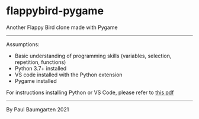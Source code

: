 # flappybird-pygame
Another Flappy Bird clone made with Pygame

---

Assumptions:

* Basic understanding of programming skills (variables, selection, repetition, functions)
* Python 3.7+ installed
* VS code installed with the Python extension
* Pygame installed

For instructions installing Python or VS Code, please refer to [this pdf](python_setup_instructions.pdf)

---

By Paul Baumgarten 2021
